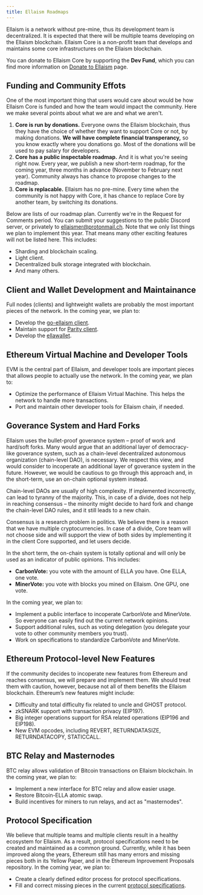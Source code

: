 ```yaml
---
title: Ellaism Roadmaps
---
```


Ellaism is a network without pre-mine, thus its development team is
decentralized. It is expected that there will be multiple teams developing on
the Ellaism blockchain. Ellaism Core is a non-profit team that develops and
maintains some core infrastructures on the Ellaism blockchain.

You can donate to Ellaism Core by supporting the **Dev Fund**, which you can
find more information on [Donate to Ellaism](/donations/) page.

## Funding and Community Effots

One of the most important thing that users would care about would be how Ellaism
Core is funded and how the team would impact the community. Here we make several
points about what we are and what we aren't.

1. **Core is run by donations.** Everyone owns the Ellaism blockchain, thus they
   have the choice of whether they want to support Core or not, by making
   donations. **We will have complete financial transperancy,** so you know
   exactly where you donations go. Most of the donations will be used to pay
   salary for developers.
2. **Core has a public inspectable roadmap.** And it is what you're seeing right
   now. Every year, we publish a new short-term roadmap, for the coming year,
   three months in advance (November to February next year). Community always
   has chance to propose changes to the roadmap.
2. **Core is replacable.** Ellaism has no pre-mine. Every time when the
   community is not happy with Core, it has chance to replace Core by another
   team, by switching its donations.
   
Below are lists of our roadmap plan. Currently we're in the Request for Comments
period. You can submit your suggestions to the public Discord server, or
privately to [ellaismer@protonmail.ch](mailto:ellaismer@protonmail.ch). Note
that we only list things we plan to implement this year. That means many other
exciting features will not be listed here. This includes:

* Sharding and blockchain scaling.
* Light client.
* Decentralized bulk storage integrated with blockchain.
* And many others.

## Client and Wallet Development and Maintainance

Full nodes (clients) and lightweight wallets are probably the most important
pieces of the network. In the coming year, we plan to:

* Develop the [go-ellaism client](https://github.com/ellaism/go-ellaism).
* Maintain support for [Parity
  client](https://github.com/ellaism/parity-config).
* Develop the [ellawallet](https://ellaism.github.io/ellawallet).

## Ethereum Virtual Machine and Developer Tools

EVM is the central part of Ellaism, and developer tools are important pieces
that allows people to actually use the network. In the coming year, we plan to:

* Optimize the performance of Ellaism Virtual Machine. This helps the network to
  handle more transactions.
* Port and maintain other developer tools for Ellaism chain, if needed.

## Goverance System and Hard Forks

Ellaism uses the bullet-proof goverance system – proof of work and hard/soft
forks. Many would argue that an additional layer of democracy-like goverance
system, such as a chain-level decentralized autonomous organization (chain-level
DAO), is necessary. We respect this view, and would consider to incoperate an
additional layer of goverance system in the future. However, we would be
cautious to go through this approach and, in the short-term, use an on-chain
optional system instead.

Chain-level DAOs are usually of high complexity. If implemented incorrectly, can
lead to tyranny of the majority. This, in case of a divide, does not help in
reaching consensus – the minority might decide to hard fork and change the
chain-level DAO rules, and it still leads to a new chain.

Consensus is a research problem in politics. We believe there is a reason that
we have multiple cryptocurrencies. In case of a divide, Core team will not
choose side and will support the view of both sides by implementing it in the
client Core supported, and let users decide.

In the short term, the on-chain system is totally optional and will only be used
as an indicator of public opinions. This includes:

* **CarbonVote:** you vote with the amount of ELLA you have. One ELLA, one vote.
* **MinerVote:** you vote with blocks you mined on Ellaism. One GPU, one vote.

In the coming year, we plan to:

* Implement a public interface to incoperate CarbonVote and MinerVote. So
  everyone can easily find out the current network opinions.
* Support additional rules, such as voting delegation (you delegate your vote to
  other community members you trust).
* Work on specifications to standardize CarbonVote and MinerVote.

## Ethereum Protocol-level New Features

If the community decides to incoperate new features from Ethereum and reaches
consensus, we will prepare and implement them. We should treat them with
caution, however, because not all of them benefits the Ellaism blockchain.
Ethereum’s new features might include:

* Difficulty and total difficulty fix related to uncle and GHOST protocol.
* zkSNARK support with transaction privacy (EIP197).
* Big integer operations support for RSA related operations (EIP196 and EIP198).
* New EVM opcodes, including REVERT, RETURNDATASIZE, RETURNDATACOPY, STATICCALL.

## BTC Relay and Masternodes

BTC relay allows validation of Bitcoin transactions on Ellaism blockchain. In
the coming year, we plan to:

* Implement a new interface for BTC relay and allow easier usage.
* Restore Bitcoin-ELLA atomic swap.
* Build incentives for miners to run relays, and act as "masternodes".

## Protocol Specification

We believe that multiple teams and multiple clients result in a healthy
ecosystem for Ellaism. As a result, protocol specifications need to be created
and maintained as a common ground. Currently, while it has been improved along
the years, Ethereum still has many errors and missing pieces both in its Yellow
Paper, and in the Ethereum Inprovement Proposals repository. In the coming year,
we plan to:

* Create a clearly defined editor process for protocol specifications.
* Fill and correct missing pieces in the current [protocol
  specifications](https://github.com/ellaism/specs).
